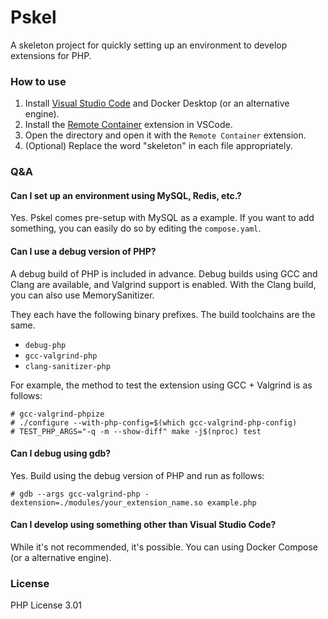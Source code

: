 # Pskel

A skeleton project for quickly setting up an environment to develop extensions for PHP.

### How to use

1. Install [Visual Studio Code](https://code.visualstudio.com/) and Docker Desktop (or an alternative engine).
2. Install the [Remote Container](https://marketplace.visualstudio.com/items?itemName=ms-vscode-remote.remote-containers) extension in VSCode.
3. Open the directory and open it with the `Remote Container` extension.
4. (Optional) Replace the word "skeleton" in each file appropriately.

### Q&A

#### Can I set up an environment using MySQL, Redis, etc.?

Yes. Pskel comes pre-setup with MySQL as a example. If you want to add something, you can easily do so by editing the `compose.yaml`.

#### Can I use a debug version of PHP?

A debug build of PHP is included in advance. Debug builds using GCC and Clang are available, and Valgrind support is enabled. With the Clang build, you can also use MemorySanitizer.

They each have the following binary prefixes. The build toolchains are the same.

- `debug-php`
- `gcc-valgrind-php`
- `clang-sanitizer-php`

For example, the method to test the extension using GCC + Valgrind is as follows:

```
# gcc-valgrind-phpize
# ./configure --with-php-config=$(which gcc-valgrind-php-config)
# TEST_PHP_ARGS="-q -m --show-diff" make -j$(nproc) test
```

#### Can I debug using gdb?

Yes. Build using the debug version of PHP and run as follows:

```
# gdb --args gcc-valgrind-php -dextension=./modules/your_extension_name.so example.php
```

#### Can I develop using something other than Visual Studio Code?

While it's not recommended, it's possible. You can using Docker Compose (or a alternative engine).

### License

PHP License 3.01